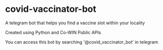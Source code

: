 # covid-vaccinator-bot

A telegram bot that helps you find a vaccine slot within your locality

Created using Python and Co-WIN Public APIs

You can access this bot by searching '@covid_vaccinator_bot' in telegram
